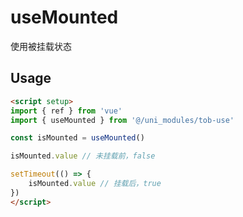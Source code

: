 # useMounted

使用被挂载状态

## Usage

```html
<script setup>
import { ref } from 'vue'
import { useMounted } from '@/uni_modules/tob-use'

const isMounted = useMounted()

isMounted.value // 未挂载前，false

setTimeout(() => {
    isMounted.value // 挂载后，true
})
</script>
```

